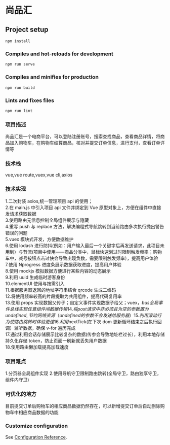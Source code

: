 # 尚品汇

## Project setup

```
npm install
```

### Compiles and hot-reloads for development

```
npm run serve
```

### Compiles and minifies for production

```
npm run build
```

### Lints and fixes files

```
npm run lint
```

### 项目描述

尚品汇是一个电商平台，可以登陆注册账号，搜索查找商品，查看商品详情，将商品加入购物车，在购物车结算商品，核对并提交订单信息，进行支付，查看订单详情等

### 技术栈

vue,vue route,vuex,vue cli,axios

### 技术实现

1.二次封装 axios,统一管理项目 api 的使用；  
2.在 main.js 中引入项目 api 文件并绑定到 Vue 原型对象上，方便在组件中直接发请求获取数据  
3.使用路由元信息控制全局组件展示与隐藏  
4.重写 push 与 replace 方法，解决编程式导航跳转到当前路由多次执行抛出警告错误的问题  
5.vuex 模块式开发，方便数据维护  
6.使用 lodash 进行防抖(例如：用户输入最后一个关键字后再发送请求，此项目未用到）与节流(项目中使用——商品分类中，鼠标快速划过时限制触发频率；购物车中，减号按钮点击过快会导致出现负数，需要限制触发频率），提高用户体验  
7.使用 Nprogress 进度条展示数据获取进度，提高用户体验  
8.使用 mockjs 模拟数据方便进行某些内容的动态展示  
9.利用 uuid 生成临时游客身份  
10.elementUI 使用与按需引入  
11.根据服务器返回的地址字符串结合 qrcode 生成二维码  
12.将使用频率较高的片段提取为共用组件，提高代码复用率  
13.使用 props 实现数据父传子；自定义事件实现数据子给父；vuex，$bus全局事件总线实现任意组件间数据传输  
14.将post请求中非必须且为空的参数置为undefined,节约网络资源（undefined的参数不会发送给服务器）  
15.利用滚动行为使路由跳转时体验更佳   
16.利用$nextTick(在下次 dom 更新循环结束之后执行回调）监听数据，确保 v-for 遍历完成  
17.通过利用会话存储展示比较复杂的数据(传参会导致地址栏过长），利用本地存储持久化存储 token，防止页面一刷新就丢失用户数据  
18.使用路由懒加载提高加载速度

### 项目难点

1.分页器全局组件实现 2.使用导航守卫限制路由跳转(全局守卫，路由独享守卫，组件内守卫)

### 可优化的地方

目前提交订单后购物车的相应商品数据仍然存在，可以新增提交订单后自动删除购物车中相应商品数据的功能

### Customize configuration

See [Configuration Reference](https://cli.vuejs.org/config/).
